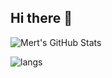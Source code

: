 ## Hi there 👋
![Mert's GitHub Stats](https://github-readme-stats.vercel.app/api?username=kanrin&show_icons=true&theme=onedark)
<!--
**kanrin/kanrin** is a ✨ _special_ ✨ repository because its `README.md` (this file) appears on your GitHub profile.

Here are some ideas to get you started:

- 🔭 I’m currently working on ...
- 🌱 I’m currently learning ...
- 👯 I’m looking to collaborate on ...
- 🤔 I’m looking for help with ...
- 💬 Ask me about ...
- 📫 How to reach me: ...
- 😄 Pronouns: ...
- ⚡ Fun fact: ...
-->

![langs](https://github-readme-stats.vercel.app/api/top-langs/?username=kanrin&langs_count=10&theme=onedark)
